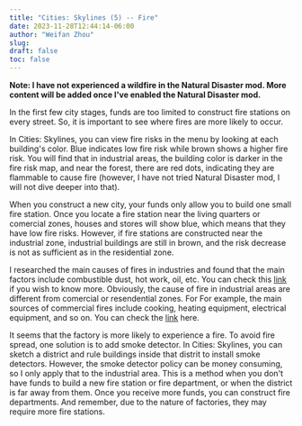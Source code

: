 ```yaml
---
title: "Cities: Skylines (5) -- Fire"
date: 2023-11-28T12:44:14-06:00
author: "Weifan Zhou"
slug:
draft: false
toc: false
---
```

<p><strong>Note: I have not experienced a wildfire in the Natural Disaster mod. More content will be added once I've enabled the Natural Disaster mod.</strong></p>
<p>In the first few city stages, funds are too limited to construct fire stations on every street. So, it is important to see where fires are more likely to occur.</p>
<p>In Cities: Skylines, you can view fire risks in the menu by looking at each building's color. Blue indicates low fire risk while brown shows a higher fire risk. You will find that in industrial areas, the building color is darker in the fire risk map, and near the forest, there are red dots, indicating they are flammable to cause fire (however, I have not tried Natural Disaster mod, I will not dive deeper into that).</p>
<p>When you construct a new city, your funds only allow you to build one small fire station. Once you locate a fire station near the living quarters or comercial zones, houses and stores will show blue, which means that they have low fire risks. However, if fire stations are constructed near the industrial zone, industrial buildings are still in brown, and the risk decrease is not as sufficient as in the residential zone.</p>
<p>I researched the main causes of fires in industries and found that the main factors include combustible dust, hot work, oil, etc. You can check this <a href = "https://news.nilfiskcfm.com/2016/07/5-major-causes-of-industrial-fires-explosions/" target = _blank>link</a> if you wish to know more. Obviously, the cause of fire in industrial areas are different from comercial or resendential zones. For For example, the main sources of commercial fires include cooking, heating equipment, electrical equipment, and so on. You can check the <a href = "https://www.unifourfire.com/blog/common-causes-commercial-fires#:~:text=Cooking%20Equipment,-When%20you%20think&text=Because%20of%20high%20cooking%20temperatures,common%20cause%20of%20commercial%20fires" targer = _blank>link</a> here.</p>
<p>It seems that the factory is more likely to experience a fire. To avoid fire spread, one solution is to add smoke detector. In Cities: Skylines, you can sketch a district and rule buildings inside that distrit to install smoke detectors. However, the smoke detector policy can be money consuming, so I only apply that to the industrial area. This is a method when you don't have funds to build a new fire station or fire department, or when the district is far away from them. Once you receive more funds, you can construct fire departments. And remember, due to the nature of factories, they may require more fire stations.</p>